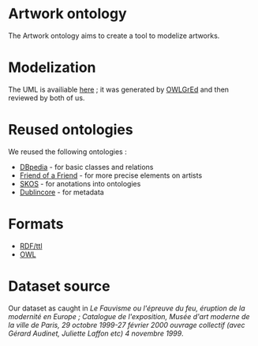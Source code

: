 <h1>Artwork ontology</h1>
<p>The Artwork ontology aims to create a tool to modelize artworks.</p>

<h1>Modelization</h1>
<p>The UML is availiable <a href="https://github.com/inoblivionem/artwork-ontology/blob/master/artwork-ontology-uml.png">here</a> ; it was generated by <a href="http://owlgred.lumii.lv/">OWLGrEd</a> and then reviewed by both of us.</p>

<h1>Reused ontologies</h1>
<p>We reused the following ontologies :</p>
<ul><li><a href="http://dbpedia.org/ontology/">DBpedia</a> - for basic classes and relations</li>
<li><a href="http://xmlns.com/foaf/spec/">Friend of a Friend</a> - for more precise elements on artists</li>
<li><a href="https://www.w3.org/TR/2008/WD-skos-reference-20080829/skos.html">SKOS</a> - for anotations into ontologies</li>
<li><a href="http://purl.org/dc/terms/">Dublincore</a> - for metadata</li></ul>

<h1>Formats</h1>
<ul><li><a href="https://github.com/inoblivionem/artwork-ontology/blob/master/artwork-ontology-turtle.ttl">RDF/ttl</a></li>
<li><a href="https://github.com/inoblivionem/artwork-ontology/blob/master/artwork-ontology-owl.owl">OWL</a></li></ul>

<h1>Dataset source</h1>
<p>Our dataset as caught in <i>Le Fauvisme ou l'épreuve du feu, éruption de la modernité en Europe ; Catalogue de l'exposition, Musée d'art moderne de la ville de Paris, 29 octobre 1999-27 février 2000 ouvrage collectif (avec Gérard Audinet, Juliette Laffon etc) 4 novembre 1999</i>.</p>
